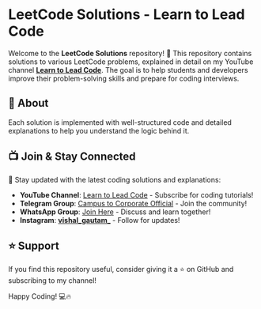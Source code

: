 # LeetCode Solutions - Learn to Lead Code

Welcome to the **LeetCode Solutions** repository! 🚀 This repository contains solutions to various LeetCode problems, explained in detail on my YouTube channel **[Learn to Lead Code](https://www.youtube.com/@LearnToLeadCode)**. The goal is to help students and developers improve their problem-solving skills and prepare for coding interviews.

## 📌 About
Each solution is implemented with well-structured code and detailed explanations to help you understand the logic behind it.

## 📺 Join & Stay Connected
📢 Stay updated with the latest coding solutions and explanations:
- **YouTube Channel**: [Learn to Lead Code](https://www.youtube.com/@LearnToLeadCode) - Subscribe for coding tutorials!
- **Telegram Group**: [Campus to Corporate Official](https://t.me/campustocorporate_official) - Join the community!
- **WhatsApp Group**: [Join Here](https://chat.whatsapp.com/BzQnqqXuEvnFTP73avanXW) - Discuss and learn together!
- **Instagram**: [__vishal_gautam___](https://www.instagram.com/__vishal_gautam___/?hl=en) - Follow for updates!

## ⭐ Support
If you find this repository useful, consider giving it a ⭐ on GitHub and subscribing to my channel!

Happy Coding! 💻🔥


